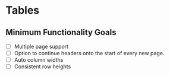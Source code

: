 # Tables

## Minimum Functionality Goals
- [ ] Multiple page support
- [ ] Option to continue headers onto the start of every new page.
- [ ] Auto column widths
- [ ] Consistent row heights
